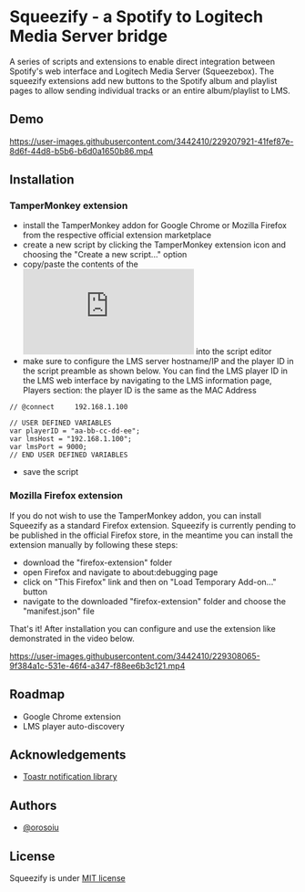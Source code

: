 # Squeezify - a Spotify to Logitech Media Server bridge

A series of scripts and extensions to enable direct integration between Spotify's web interface and Logitech Media Server (Squeezebox). The squeezify extensions add new buttons to the Spotify album and playlist pages to allow sending individual tracks or an entire album/playlist to LMS.

## Demo

https://user-images.githubusercontent.com/3442410/229207921-41fef87e-8d6f-44d8-b5b6-b6d0a1650b86.mp4


## Installation

### TamperMonkey extension

- install the TamperMonkey addon for Google Chrome or Mozilla Firefox from the respective official extension marketplace
- create a new script by clicking the TamperMonkey extension icon and choosing the "Create a new script..." option
- copy/paste the contents of the ![squeezify extension file](https://github.com/orosoiu/squeezify/blob/master/tampermonkey-script/spotify-lms-integration.js) into the script editor
- make sure to configure the LMS server hostname/IP and the player ID in the script preamble as shown below. You can find the LMS player ID in the LMS web interface by navigating to the LMS information page, Players section: the player ID is the same as the MAC Address
```
// @connect		192.168.1.100

// USER DEFINED VARIABLES
var playerID = "aa-bb-cc-dd-ee";
var lmsHost = "192.168.1.100";
var lmsPort = 9000;
// END USER DEFINED VARIABLES
```
- save the script

### Mozilla Firefox extension

If you do not wish to use the TamperMonkey addon, you can install Squeezify as a standard Firefox extension. Squeezify is currently pending to be published in the official Firefox store, in the meantime you can install the extension manually by following these steps:

- download the "firefox-extension" folder
- open Firefox and navigate to about:debugging page
- click on "This Firefox" link and then on "Load Temporary Add-on..." button
- navigate to the downloaded "firefox-extension" folder and choose the "manifest.json" file

That's it! After installation you can configure and use the extension like demonstrated in the video below.

https://user-images.githubusercontent.com/3442410/229308065-9f384a1c-531e-46f4-a347-f88ee6b3c121.mp4

## Roadmap

- Google Chrome extension
- LMS player auto-discovery


## Acknowledgements

 - [Toastr notification library](https://github.com/CodeSeven/toastr)


## Authors

- [@orosoiu](https://www.github.com/orosoiu)


## License

Squeezify is under [MIT license](https://opensource.org/license/mit/)

